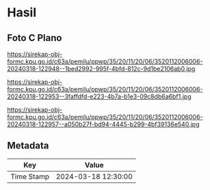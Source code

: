 # Hasil

## Foto C Plano

https://sirekap-obj-formc.kpu.go.id/c63a/pemilu/ppwp/35/20/11/20/06/3520112006006-20240318-122948--1bed2992-995f-4bfd-812c-9d1be2106ab0.jpg

https://sirekap-obj-formc.kpu.go.id/c63a/pemilu/ppwp/35/20/11/20/06/3520112006006-20240318-122953--3faffdfd-e223-4b7a-b1e3-09c8db6a6bf1.jpg

https://sirekap-obj-formc.kpu.go.id/c63a/pemilu/ppwp/35/20/11/20/06/3520112006006-20240318-122957--a050b27f-bd94-4445-b299-4bf39136e540.jpg


## Metadata

| Key        | Value               |
| ---------- | ------------------- |
| Time Stamp | 2024-03-18 12:30:00 |



